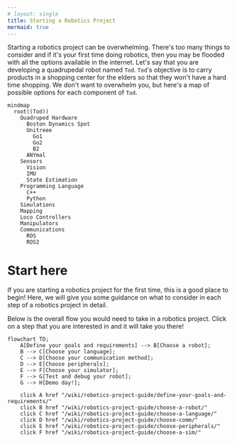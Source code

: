 ```yaml
---
# layout: single
title: Starting a Robotics Project
mermaid: true
---
```


Starting a robotics project can be overwhelming. There's too many things to consider and if it's your first time doing robotics, then you may be flooded with all the options available in the internet. Let's say that you are developing a quadrupedal robot named `Tod`. `Tod`'s objective is to carry products in a shopping center for the elders so that they won't have a hard time shopping. We don't want to overwhelm you, but here's a map of possible options for each component of `Tod`. 
```mermaid
mindmap
  root((Tod))
    Quadruped Hardware
      Boston Dynamics Spot
      Unitreee 
        Go1
        Go2
        B2
      ANYmal
    Sensors
      Vision
      IMU
      State Estimation
    Programming Language
      C++
      Python
    Simulations
    Mapping
    Loco Controllers
    Manipulators
    Communications
      ROS
      ROS2

```

# Start here
If you are starting a robotics project for the first time, this is a good place to begin! Here, we will give you some guidance on what to consider in each step of a robotics project in detail.

Below is the overall flow you would need to take in a robotics project. Click on a step that you are interested in and it will take you there!

```mermaid
flowchart TD;
    A[Define your goals and requirements] --> B[Choose a robot];
    B --> C[Choose your language];
    C --> D[Choose your communication method];
    D --> E[Choose peripherals];
    E --> F[Choose your simulator];
    F --> G[Test and debug your robot];
    G --> H[Demo day!];

    click A href "/wiki/robotics-project-guide/define-your-goals-and-requirements/"
    click B href "/wiki/robotics-project-guide/choose-a-robot/"
    click C href "/wiki/robotics-project-guide/choose-a-language/"
    click D href "/wiki/robotics-project-guide/choose-comm/"
    click E href "/wiki/robotics-project-guide/choose-peripherals/"
    click F href "/wiki/robotics-project-guide/choose-a-sim/"
```

<!-- click F href "/wiki/robotics-project-guide/test-and-debug/"
click G href "/wiki/robotics-project-guide/demo-day/" -->
